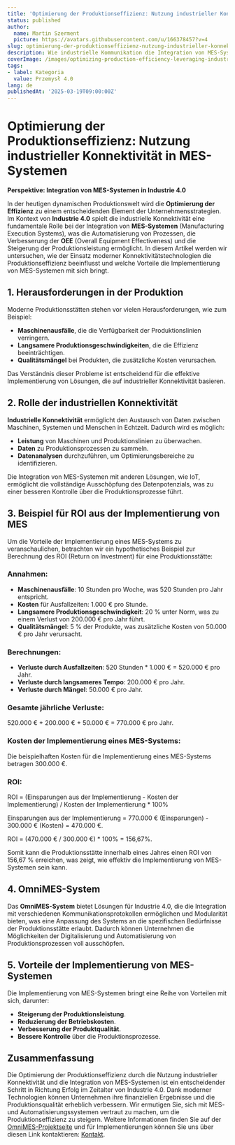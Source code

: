 ```yaml
---
title: 'Optimierung der Produktionseffizienz: Nutzung industrieller Konnektivität in MES-Systemen'
status: published
author:
  name: Martin Szerment
  picture: https://avatars.githubusercontent.com/u/166378457?v=4
slug: optimierung-der-produktionseffizienz-nutzung-industrieller-konnektivitat-in-mes-systemen
description: Wie industrielle Kommunikation die Integration von MES-Systemen in der Industrie 4.0 unterstützt.
coverImage: /images/optimizing-production-efficiency-leveraging-industrial-connectivity-for-seamless-integration-of-mes-systems-in-industry-.png
tags:
- label: Kategoria
  value: Przemysł 4.0
lang: de
publishedAt: '2025-03-19T09:00:00Z'
---
```

# Optimierung der Produktionseffizienz: Nutzung industrieller Konnektivität in MES-Systemen

**Perspektive: Integration von MES-Systemen in Industrie 4.0**

In der heutigen dynamischen Produktionswelt wird die **Optimierung der Effizienz** zu einem entscheidenden Element der Unternehmensstrategien. Im Kontext von **Industrie 4.0** spielt die industrielle Konnektivität eine fundamentale Rolle bei der Integration von **MES-Systemen** (Manufacturing Execution Systems), was die Automatisierung von Prozessen, die Verbesserung der **OEE** (Overall Equipment Effectiveness) und die Steigerung der Produktionsleistung ermöglicht. In diesem Artikel werden wir untersuchen, wie der Einsatz moderner Konnektivitätstechnologien die Produktionseffizienz beeinflusst und welche Vorteile die Implementierung von MES-Systemen mit sich bringt.

## 1. Herausforderungen in der Produktion

Moderne Produktionsstätten stehen vor vielen Herausforderungen, wie zum Beispiel:
- **Maschinenausfälle**, die die Verfügbarkeit der Produktionslinien verringern.
- **Langsamere Produktionsgeschwindigkeiten**, die die Effizienz beeinträchtigen.
- **Qualitätsmängel** bei Produkten, die zusätzliche Kosten verursachen.

Das Verständnis dieser Probleme ist entscheidend für die effektive Implementierung von Lösungen, die auf industrieller Konnektivität basieren.

## 2. Rolle der industriellen Konnektivität

**Industrielle Konnektivität** ermöglicht den Austausch von Daten zwischen Maschinen, Systemen und Menschen in Echtzeit. Dadurch wird es möglich:
- **Leistung** von Maschinen und Produktionslinien zu überwachen.
- **Daten** zu Produktionsprozessen zu sammeln.
- **Datenanalysen** durchzuführen, um Optimierungsbereiche zu identifizieren.

Die Integration von MES-Systemen mit anderen Lösungen, wie IoT, ermöglicht die vollständige Ausschöpfung des Datenpotenzials, was zu einer besseren Kontrolle über die Produktionsprozesse führt.

## 3. Beispiel für ROI aus der Implementierung von MES

Um die Vorteile der Implementierung eines MES-Systems zu veranschaulichen, betrachten wir ein hypothetisches Beispiel zur Berechnung des ROI (Return on Investment) für eine Produktionsstätte:

### Annahmen:
- **Maschinenausfälle**: 10 Stunden pro Woche, was 520 Stunden pro Jahr entspricht.
- **Kosten** für Ausfallzeiten: 1.000 € pro Stunde.
- **Langsamere Produktionsgeschwindigkeit**: 20 % unter Norm, was zu einem Verlust von 200.000 € pro Jahr führt.
- **Qualitätsmängel**: 5 % der Produkte, was zusätzliche Kosten von 50.000 € pro Jahr verursacht.

### Berechnungen:
- **Verluste durch Ausfallzeiten**: 520 Stunden * 1.000 € = 520.000 € pro Jahr.
- **Verluste durch langsameres Tempo**: 200.000 € pro Jahr.
- **Verluste durch Mängel**: 50.000 € pro Jahr.

### Gesamte jährliche Verluste:
520.000 € + 200.000 € + 50.000 € = 770.000 € pro Jahr.

### Kosten der Implementierung eines MES-Systems:
Die beispielhaften Kosten für die Implementierung eines MES-Systems betragen 300.000 €.

### ROI:
ROI = (Einsparungen aus der Implementierung - Kosten der Implementierung) / Kosten der Implementierung * 100%

Einsparungen aus der Implementierung = 770.000 € (Einsparungen) - 300.000 € (Kosten) = 470.000 €.

ROI = (470.000 € / 300.000 €) * 100% = 156,67%.

Somit kann die Produktionsstätte innerhalb eines Jahres einen ROI von 156,67 % erreichen, was zeigt, wie effektiv die Implementierung von MES-Systemen sein kann.

## 4. OmniMES-System

Das **OmniMES-System** bietet Lösungen für Industrie 4.0, die die Integration mit verschiedenen Kommunikationsprotokollen ermöglichen und Modularität bieten, was eine Anpassung des Systems an die spezifischen Bedürfnisse der Produktionsstätte erlaubt. Dadurch können Unternehmen die Möglichkeiten der Digitalisierung und Automatisierung von Produktionsprozessen voll ausschöpfen.

## 5. Vorteile der Implementierung von MES-Systemen

Die Implementierung von MES-Systemen bringt eine Reihe von Vorteilen mit sich, darunter:
- **Steigerung der Produktionsleistung**.
- **Reduzierung der Betriebskosten**.
- **Verbesserung der Produktqualität**.
- **Bessere Kontrolle** über die Produktionsprozesse.

## Zusammenfassung

Die Optimierung der Produktionseffizienz durch die Nutzung industrieller Konnektivität und die Integration von MES-Systemen ist ein entscheidender Schritt in Richtung Erfolg im Zeitalter von Industrie 4.0. Dank moderner Technologien können Unternehmen ihre finanziellen Ergebnisse und die Produktionsqualität erheblich verbessern. Wir ermutigen Sie, sich mit MES- und Automatisierungssystemen vertraut zu machen, um die Produktionseffizienz zu steigern. Weitere Informationen finden Sie auf der [OmniMES-Projektseite](https://www.omnimes.com/de/projekt) und für Implementierungen können Sie uns über diesen Link kontaktieren: [Kontakt](https://www.omnimes.com/de/kontakt).
